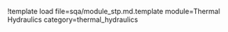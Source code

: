 
!template load file=sqa/module_stp.md.template module=Thermal Hydraulics category=thermal_hydraulics
